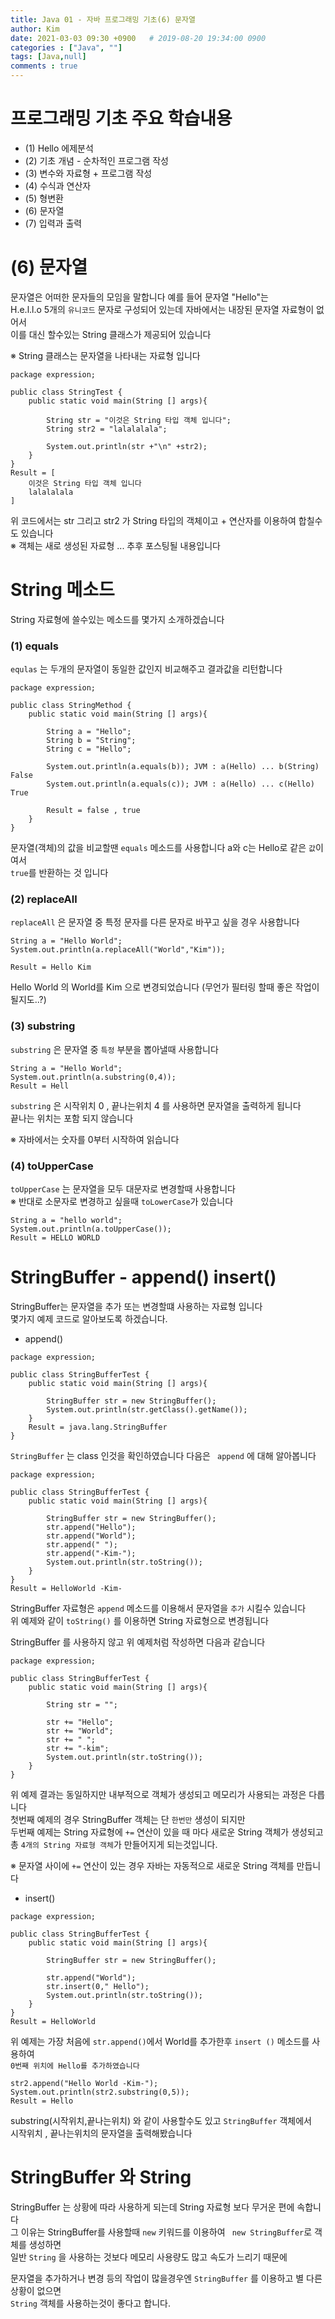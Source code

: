 ```yaml
---
title: Java 01 - 자바 프로그래밍 기초(6) 문자열
author: Kim
date: 2021-03-03 09:30 +0900   # 2019-08-20 19:34:00 0900
categories : ["Java", ""]
tags: [Java,null]
comments : true
---
```


# 프로그래밍 기초 주요 학습내용

* (1) Hello 에제분석
* (2) 기초 개념 - 순차적인 프로그램 작성
* (3) 변수와 자료형 + 프로그램 작성
* (4) 수식과 연산자
* (5) 형변환
* (6) 문자열
* (7) 입력과 출력


# (6) 문자열

문자열은 어떠한 문자들의 모임을 말합니다 예를 들어 문자열 "Hello"는<br>
H.e.l.l.o 5개의 ``유니코드`` 문자로 구성되어 있는데 자바에서는 내장된 문자열 자료형이 없어서<br>
이를 대신 할수있는 String 클래스가 제공되어 있습니다<br>

※ String 클래스는 문자열을 나타내는 자료형 입니다

```
package expression;

public class StringTest {
    public static void main(String [] args){

        String str = "이것은 String 타입 객체 입니다";
        String str2 = "lalalalala";

        System.out.println(str +"\n" +str2);
    }
}
Result = [
    이것은 String 타입 객체 입니다
    lalalalala
]
```

위 코드에서는 str 그리고 str2 가 String 타입의 객체이고 + 연산자를 이용하여 합칠수도 있습니다<br>
※ 객체는 새로 생성된 자료형 ... 추후 포스팅될 내용입니다


# String 메소드

String 자료형에 쓸수있는 메소드를 몇가지 소개하겠습니다<br>

### (1) equals

`` equlas `` 는 두개의 문자열이 동일한 값인지 비교해주고 결과값을 리턴합니다

```
package expression;

public class StringMethod {
    public static void main(String [] args){

        String a = "Hello";
        String b = "String";
        String c = "Hello";

        System.out.println(a.equals(b)); JVM : a(Hello) ... b(String) False
        System.out.println(a.equals(c)); JVM : a(Hello) ... c(Hello)  True

        Result = false , true
    }
}
```
문자열(객체)의 값을 비교할땐 `` equals `` 메소드를 사용합니다 a와 c는 Hello로 같은 ``값``이여서<br>
``true``를 반환하는 것 입니다<br>

### (2) replaceAll

`` replaceAll `` 은 문자열 중 특정 문자를 다른 문자로 바꾸고 싶을 경우 사용합니다<br>

```
String a = "Hello World";
System.out.println(a.replaceAll("World","Kim"));

Result = Hello Kim
```

Hello World 의 World를 Kim 으로 변경되었습니다 (무언가 필터링 할때 좋은 작업이 될지도..?)


### (3) substring

`` substring `` 은 문자열 중 ``특정`` 부분을 뽑아낼때 사용합니다<br>

```
String a = "Hello World";
System.out.println(a.substring(0,4));
Result = Hell
```

`` substring `` 은 시작위치 0 , 끝나는위치 4 를 사용하면 문자열을 출력하게 됩니다<br>
끝나는 위치는 포함 되지 않습니다

※ 자바에서는 숫자를 0부터 시작하여 읽습니다


### (4) toUpperCase

``` toUpperCase ``` 는 문자열을 모두 대문자로 변경할때 사용합니다<br>
※ 반대로 소문자로 변경하고 싶을때 ``toLowerCase``가 있습니다

```
String a = "hello world";
System.out.println(a.toUpperCase());
Result = HELLO WORLD
```

# StringBuffer - append() insert()

StringBuffer는 문자열을 추가 또는 변경할떄 사용하는 자료형 입니다<br>
몇가지 예제 코드로 알아보도록 하겠습니다.

* append()

```
package expression;

public class StringBufferTest {
    public static void main(String [] args){
        
        StringBuffer str = new StringBuffer();
        System.out.println(str.getClass().getName());
    }
    Result = java.lang.StringBuffer
}
```
`` StringBuffer `` 는 class 인것을 확인하였습니다 다음은 `` append`` 에 대해 알아봅니다<br>

```
package expression;

public class StringBufferTest {
    public static void main(String [] args){

        StringBuffer str = new StringBuffer();
        str.append("Hello");
        str.append("World");
        str.append(" ");
        str.append("-Kim-");
        System.out.println(str.toString());
    }
}
Result = HelloWorld -Kim-
```

StringBuffer  자료형은 `` append `` 메소드를 이용해서 문자열을 ``추가`` 시킬수 있습니다<br>
위 예제와 같이 `` toString() `` 를 이용하면 String 자료형으로 변경됩니다<br> 

StringBuffer 를 사용하지 않고 위 예제처럼 작성하면 다음과 같습니다<br>

```
package expression;

public class StringBufferTest {
    public static void main(String [] args){

        String str = "";

        str += "Hello";
        str += "World";
        str += " ";
        str += "-kim";
        System.out.println(str.toString());
    }
}
```

위 예제 결과는 동일하지만 내부적으로 객체가 생성되고 메모리가 사용되는 과정은 다릅니다<br>
첫번째 예제의 경우 StringBuffer 객체는 단 `` 한번만 `` 생성이 되지만<br>
두번째 예제는 String 자료형에 `` += `` 연산이 있을 때 마다 새로운 String 객체가 생성되고<br>
총 `` 4개의 String 자료형 객체 ``가 만들어지게 되는것입니다.<br>

※ 문자열 사이에 `` += `` 연산이 있는 경우 자바는 자동적으로 새로운 String 객체를 만듭니다

* insert()

```
package expression;

public class StringBufferTest {
    public static void main(String [] args){
        
        StringBuffer str = new StringBuffer();
        
        str.append("World");
        str.insert(0," Hello");
        System.out.println(str.toString());
    }
}
Result = HelloWorld
```
위 예제는 가장 처음에 ``str.append()``에서 World를 추가한후 `` insert () `` 메소드를 사용하여<br>
`` 0번째 위치에 Hello를 추가하였습니다 `` 

```
str2.append("Hello World -Kim-");
System.out.println(str2.substring(0,5));
Result = Hello
```

substring(시작위치,끝나는위치) 와 같이 사용할수도 있고 `` StringBuffer `` 객체에서<br>
시작위치 , 끝나는위치의 문자열을 출력해봤습니다



# StringBuffer 와 String

StringBuffer 는 상황에 따라 사용하게 되는데 String 자료형 보다 무거운 편에 속합니다<br>
그 이유는 StringBuffer를 사용할때 ``new`` 키워드를 이용하여 `` new StringBuffer``로 객체를 생성하면<br>
일반 `` String `` 을 사용하는 것보다 메모리 사용량도 많고 속도가 느리기 때문에<br>

문자열을 추가하거나 변경 등의 작업이 많을경우엔 `` StringBuffer `` 를 이용하고 별 다른 상황이 없으면<br>
``String`` 객체를 사용하는것이 좋다고 합니다.





